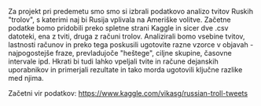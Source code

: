 Za projekt pri predemetu smo smo si izbrali podatkovo analizo tvitov Ruskih "trolov", s katerimi naj bi Rusija vplivala na Ameriške volitve.
Začetne podatke bomo pridobili preko spletne strani Kaggle in sicer dve .csv datoteki, ena z tviti, druga z računi trolov.
Analizirali bomo vsebine tvitov, lastnosti računov in preko tega poskusili ugotovite razne vzorce v objavah - najpogostejše fraze, prevladujoče "heštege", ciljne skupine, časovne intervale ipd.
Hkrati bi tudi lahko vpeljali tvite in račune dejanskih uporabnikov in primerjali rezultate in tako morda ugotovili ključne razlike med njima.

Začetni vir podatkov:
https://www.kaggle.com/vikasg/russian-troll-tweets
